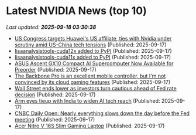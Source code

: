 # Latest NVIDIA News (top 10)
_Last updated: **2025-09-18 03:30:38**_

- [US Congress targets Huawei's US affiliate, ties with Nvidia under scrutiny amid US-China tech tensions](https://www.digitimes.com/news/a20250917VL204/huawei-nvidia-investigation-policy-us-china-trade-war.html&chid=10) (Published: 2025-09-17)
- [lisaanalysistools-cuda12x added to PyPI](https://pypi.org/project/lisaanalysistools-cuda12x/) (Published: 2025-09-17)
- [lisaanalysistools-cuda11x added to PyPI](https://pypi.org/project/lisaanalysistools-cuda11x/) (Published: 2025-09-17)
- [ASUS Ascent GX10 Compact AI Supercomputer Now Available for Preorder](https://linuxgizmos.com/asus-ascent-gx10-compact-ai-supercomputer-now-available-for-preorder/) (Published: 2025-09-17)
- [The Backbone Pro is an excellent mobile controller, but I'm not convinced by its cloud gaming features](https://www.techradar.com/gaming/backbone-pro-review) (Published: 2025-09-17)
- [Wall Street ends lower as investors turn cautious ahead of Fed rate decision](https://economictimes.indiatimes.com/markets/stocks/news/wall-street-ends-lower-as-investors-turn-cautious-ahead-of-fed-rate-decision/articleshow/123933246.cms) (Published: 2025-09-17)
- [Arm eyes tieup with India to widen AI tech reach](https://economictimes.indiatimes.com/tech/technology/arm-eyes-tieup-with-india-to-widen-ai-tech-reach/articleshow/123933048.cms) (Published: 2025-09-17)
- [CNBC Daily Open: Nearly everything slows down the day before the Fed meeting](https://www.cnbc.com/2025/09/17/cnbc-daily-open-nearly-everything-slows-down-the-day-before-the-fed-meeting.html) (Published: 2025-09-17)
- [Acer Nitro V 16S Slim Gaming Laptop](https://thegadgetflow.com/?p=701468) (Published: 2025-09-17)
